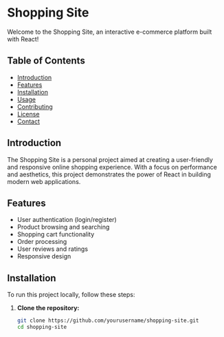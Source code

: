 # Shopping Site

Welcome to the Shopping Site, an interactive e-commerce platform built with React!

## Table of Contents
- [Introduction](#introduction)
- [Features](#features)
- [Installation](#installation)
- [Usage](#usage)
- [Contributing](#contributing)
- [License](#license)
- [Contact](#contact)

## Introduction
The Shopping Site is a personal project aimed at creating a user-friendly and responsive online shopping experience. With a focus on performance and aesthetics, this project demonstrates the power of React in building modern web applications.

## Features
- User authentication (login/register)
- Product browsing and searching
- Shopping cart functionality
- Order processing
- User reviews and ratings
- Responsive design

## Installation
To run this project locally, follow these steps:

1. **Clone the repository:**
   ```sh
   git clone https://github.com/yourusername/shopping-site.git
   cd shopping-site
